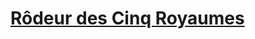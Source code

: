 ﻿---
!LinkItem
Link: l5r_ranger_hd.md
NameLink: <!--NameLink-->[Rôdeur des Cinq Royaumes](hd_l5r_ranger.md)<!--/NameLink-->
Id: l5r_index_hd.md#rôdeur-des-cinq-royaumes
ParentLink: l5r_index_hd.md#les-cinq-royaumes--les-règles-spécifiques
Name: Rôdeur des Cinq Royaumes
ParentName: 'Les Cinq Royaumes : Les règles spécifiques'
Attributes: {}
AttributesDictionary: >+
  {}

---




# [Rôdeur des Cinq Royaumes](hd_l5r_ranger.md)




